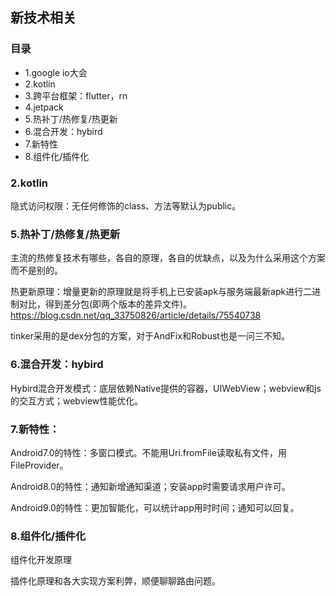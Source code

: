 ## 新技术相关

### 目录

- 1.google io大会
- 2.kotlin
- 3.跨平台框架：flutter，rn
- 4.jetpack
- 5.热补丁/热修复/热更新
- 6.混合开发：hybird
- 7.新特性
- 8.组件化/插件化

### 2.kotlin

隐式访问权限：无任何修饰的class、方法等默认为public。

### 5.热补丁/热修复/热更新

主流的热修复技术有哪些，各自的原理，各自的优缺点，以及为什么采用这个方案而不是别的。

热更新原理：增量更新的原理就是将手机上已安装apk与服务端最新apk进行二进制对比，得到差分包(即两个版本的差异文件)。https://blog.csdn.net/qq_33750826/article/details/75540738

tinker采用的是dex分包的方案，对于AndFix和Robust也是一问三不知。

### 6.混合开发：hybird

Hybird混合开发模式：底层依赖Native提供的容器，UIWebView；webview和js的交互方式；webview性能优化。

### 7.新特性：

Android7.0的特性：多窗口模式。不能用Uri.fromFile读取私有文件，用FileProvider。

Android8.0的特性：通知新增通知渠道；安装app时需要请求用户许可。

Android9.0的特性：更加智能化，可以统计app用时时间；通知可以回复。

### 8.组件化/插件化

组件化开发原理

插件化原理和各大实现方案利弊，顺便聊聊路由问题。
